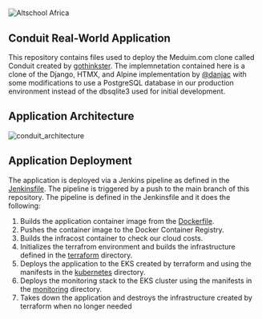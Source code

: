 #

![Altschool Africa](https://github.com/tuyojr/cloudTasks/blob/main/logos/AltSchool.svg)

## Conduit Real-World Application

This repository contains files used to deploy the Meduim.com clone called Conduit created by [gothinkster](https://github.com/gothinkster/realworld). The implemnetation contained here is a clone of the Django, HTMX, and Alpine implementation by [@danjac](https://github.com/danjac) with some modifications to use a PostgreSQL database in our production environment instead of the dbsqlite3 used for initial development.

## Application Architecture

![conduit_architecture](https://github.com/Franklyn-dotcom/Capstone-project-group-7/blob/feature/test2/images/conduit_architecture.jpg)

## Application Deployment

The application is deployed via a Jenkins pipeline as defined in the [Jenkinsfile](Jenkinsfile). The pipeline is triggered by a push to the main branch of this repository. The pipeline is defined in the Jenkinsfile and it does the following:

1. Builds the application container image from the [Dockerfile](Dockerfile).
2. Pushes the container image to the Docker Container Registry.
3. Builds the infracost container to check our cloud costs.
4. Initializes the terrafrom environment and builds the infrastructure defined in the [terraform](terraform) directory.
5. Deploys the application to the EKS created by terraform and using the manifests in the [kubernetes](k8s) directory.
6. Deploys the monitoring stack to the EKS cluster using the manifests in the [monitoring](monitoring) directory.
7. Takes down the application and destroys the infrastructure created by terraform when no longer needed
